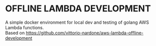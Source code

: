 # OFFLINE LAMBDA DEVELOPMENT

A simple docker environment for local dev and testing of golang AWS Lambda functions. <br>
Based on https://github.com/vittorio-nardone/aws-lambda-offline-development
